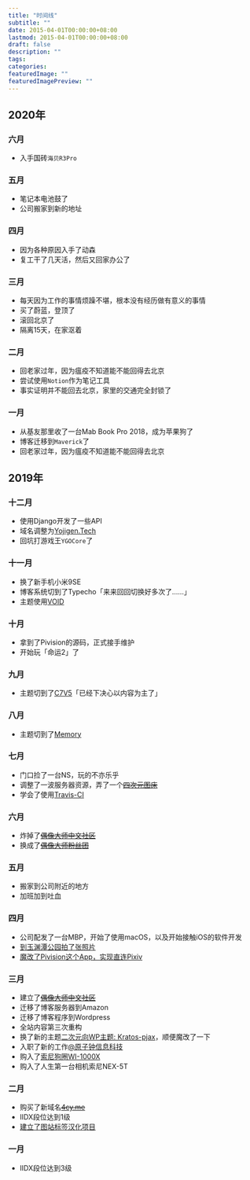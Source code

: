 ```yaml
---
title: "时间线"
subtitle: ""
date: 2015-04-01T00:00:00+08:00
lastmod: 2015-04-01T00:00:00+08:00
draft: false
description: ""
tags: 
categories: 
featuredImage: ""
featuredImagePreview: ""
---
```


<!--more-->

## 2020年

### 六月
 - 入手国砖`海贝R3Pro`

### 五月
 - 笔记本电池鼓了
 - 公司搬家到新的地址

### 四月
 - 因为各种原因入手了动森
 - 复工干了几天活，然后又回家办公了

### 三月
 - 每天因为工作的事情烦躁不堪，根本没有经历做有意义的事情
 - 买了蔚蓝，登顶了
 - 滚回北京了
 - 隔离15天，在家沤着

### 二月
 - 回老家过年，因为瘟疫不知道能不能回得去北京
 - 尝试使用`Notion`作为笔记工具
 - 事实证明并不能回去北京，家里的交通完全封锁了

### 一月
 - 从基友那里收了一台Mab Book Pro 2018，成为苹果狗了
 - 博客迁移到`Maverick`了
 - 回老家过年，因为瘟疫不知道能不能回得去北京

## 2019年

### 十二月
 - 使用Django开发了一些API
 - 域名调整为[Yojigen.Tech](https://yojigen.tech/)
 - 回坑打游戏王`YGOCore`了

### 十一月
 - 换了新手机小米9SE
 - 博客系统切到了Typecho「来来回回切换好多次了……」
 - 主题使用[VOID](https://blog.imalan.cn/archives/247/)

### 十月
 - 拿到了Pivision的源码，正式接手维护
 - 开始玩「命运2」了

### 九月
 - 主题切到了[C7V5](https://c7sky.com/wordpress-theme-c7v5.html "C7V5")「已经下决心以内容为主了」

### 八月
 - 主题切到了[Memory](https://shawnzeng.com/wordpress-theme-memory.html "Memory")

### 七月
 - 门口捡了一台NS，玩的不亦乐乎
 - 调整了一波服务器资源，弄了一个[~~四次元图床~~](https://img.4cy.me)
 - 学会了使用[Travis-CI](https://travis-ci.com)

### 六月
 - 炸掉了[~~偶像大师中文社区~~](https://project-imas.cn/about)
 - 换成了[~~偶像大师粉丝团~~](https://imas.fun/about)

### 五月
 - 搬家到公司附近的地方
 - 加班加到吐血

### 四月
 - 公司配发了一台MBP，开始了使用macOS，以及开始接触iOS的软件开发
 - [到玉渊潭公园拍了张照片](https://www.yojigen.tech/6/)
 - [魔改了Pivision这个App，实现直连Pixiv](https://www.yojigen.tech/8/)

### 三月
 - 建立了[~~偶像大师中文社区~~](https://project-imas.cn/about)
 - 迁移了博客服务器到Amazon
 - 迁移了博客程序到Wordpress
 - 全站内容第三次重构
 - 换了新的主题[二次元向WP主题: Kratos-pjax](https://www.fczbl.vip/787.html)，顺便魔改了一下
 - 入职了新的工作[@原子钟信息科技](https://www.yzztech.com/)
 - 购入了[索尼狗圈WI-1000X](https://www.yojigen.tech/7/)
 - 购入了人生第一台相机索尼NEX-5T

### 二月
 - 购买了新域名[~~4cy.me~~](https://4cy.me)
 - IIDX段位达到1级
 - [建立了图站标签汉化项目](https://www.yojigen.tech/1/)

### 一月
 - IIDX段位达到3级